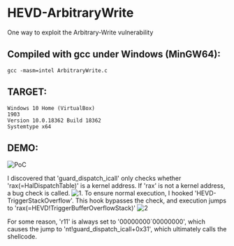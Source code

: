 # HEVD-ArbitraryWrite
One way to exploit the Arbitrary-Write vulnerability

## Compiled with gcc under Windows (MinGW64):
    gcc -masm=intel ArbitraryWrite.c

## TARGET: 
    Windows 10 Home (VirtualBox) 
    1903
    Version	10.0.18362 Build 18362
    Systemtype x64

## DEMO:
![PoC]([https://github.com/schxeat/HEVD-ArbitraryWrite/tree/main/resources/PoC.gif](https://github.com/schxeat/HEVD-ArbitraryWrite/blob/main/resources/PoC.gif?raw=true))

I discovered that 'guard_dispatch_icall' only checks whether 'rax(=HalDispatchTable)' is a kernel address. If 'rax' is not a kernel address, a bug check is called. 
![1](https://github.com/schxeat/HEVD-ArbitraryWrite/tree/main/resources/guard_dispatch_call_1.png).
To ensure normal execution, I hooked 'HEVD-TriggerStackOverflow'. This hook bypasses the check, and execution jumps to 'rax(=HEVD!TriggerBufferOverflowStack)' 
![2](https://github.com/schxeat/HEVD-ArbitraryWrite/tree/main/resources/guard_dispatch_call_2.png)

For some reason, 'r11' is always set to '00000000`00000000', which causes the jump to 'nt!guard_dispatch_icall+0x31', which ultimately calls the shellcode.
